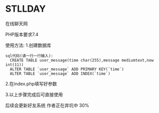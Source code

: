 # STLLDAY
在线聊天网

PHP版本要求7.4

使用方法:
  1.创建数据库
  
    sql代码(请一行一行输入):
      CREATE TABLE user_message(time char(255),message mediumtext,now int(11))
      ALTER TABLE `user_message` ADD PRIMARY KEY(`time`)
      ALTER TABLE `user_message` ADD INDEX(`time`)
    
  2.在index.php填写好参数
  
  3.以上步骤完成后可直接使用
  

后续会更新好友系统
作者正在弃坑中
30%
